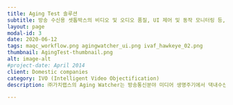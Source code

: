 ```yaml
---
title: Aging Test 솔루션
subtitle: 방송 수신용 셋톱박스의 비디오 및 오디오 품질, UI 제어 및 동작 모니터링 등, 실시간 다채널 동시 테스트를 위한 ㈜가치랩스의 자동화 Aging test 솔루션을 제안합니다.
layout: page
modal-id: 3
date: 2020-06-12
tags: maqc_workflow.png agingwatcher_ui.png ivaf_hawkeye_02.png
thumbnail: AgingTest-thumbnail.png
alt: image-alt
#project-date: April 2014
client: Domestic companies
category: IVO (Intelligent Video Objectification)
description: ㈜가치랩스의 Aging Watcher는 방송통신분야 미디어 생명주기에서 댁내수신을 위한 단말의 오디오비주얼 데이터 품질 및 UI 동작 검증을 위한 aging test 자동화 솔루션입니다. 우리의 솔루션은 수신 콘텐츠에 대한 자동화된 오디오비주얼 데이터의 내용기반 분석 및 시각화는 물론 RF 리모컨 제어를 통해 다채널 동시 UI 제어 및 동작 모니터링을 바탕으로 품질관리활동을 위한 작업자의 의사결정을 보다 빠르게 수행할 수 있도록 지원합니다. 이는 주요 지상파 및 IPTV 사업자, 그리고 대규모 아카이브를 운용하는 공공기관 도입을 통해 입증된 대량의 대용량 오디오비주얼 데이터 분석 프레임웍인 IVAF에 기반합니다. <br>⃟ ㈜가치랩스의 Aging test 솔루션이 제공하는 주요 기능적 특징은 다음과 같습니다. <br>⃟ 실시간 다채널 동시 UI 제어 및 동작 모니터링 <br>⃟ 실시간 오디오비주얼 데이터 품질 모니터링 <br>⃟ 영상기반 UI 동작 규격 정합성 검증 <br>⃟ STB 등 영상수신장치 입력신호 동기화 검증 <br>⃟ 참조 및 비참조 방식 품질 검수 자동화 <br>⃟ 출하 검사, 납품 검사, 에이징 테스트, 스트레스 테스트

---
```

